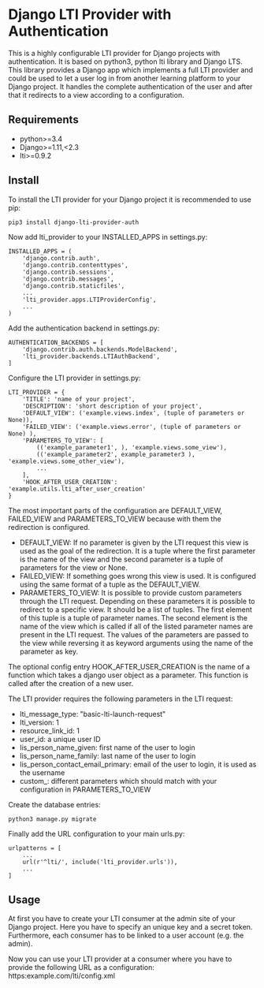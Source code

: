 # Django LTI Provider with Authentication
This is a highly configurable LTI provider for Django projects with authentication. It is based on python3, python lti library and Django LTS. This library provides a Django app which implements a full LTI provider and could be used to let a user log in from another learning platform to your Django project. It handles the complete authentication of the user and after that it redirects to a view according to a configuration.

## Requirements
* python>=3.4
* Django>=1.11,<2.3
* lti>=0.9.2

## Install
To install the LTI provider for your Django project it is recommended to use pip:

```
pip3 install django-lti-provider-auth
```

Now add lti_provider to your INSTALLED_APPS in settings.py:

```
INSTALLED_APPS = (
    'django.contrib.auth',
    'django.contrib.contenttypes',
    'django.contrib.sessions',
    'django.contrib.messages',
    'django.contrib.staticfiles',
    ...
    'lti_provider.apps.LTIProviderConfig',
    ...
)
```

Add the authentication backend in settings.py:

```
AUTHENTICATION_BACKENDS = [
    'django.contrib.auth.backends.ModelBackend',
    'lti_provider.backends.LTIAuthBackend',
]
```

Configure the LTI provider in settings.py:

```
LTI_PROVIDER = {
    'TITLE': 'name of your project',
    'DESCRIPTION': 'short description of your project',
    'DEFAULT_VIEW': ('example.views.index', (tuple of parameters or None)),
    'FAILED_VIEW': ('example.views.error', (tuple of parameters or None) ),
    'PARAMETERS_TO_VIEW': [
        (('example_parameter1', ), 'example.views.some_view'),
        (('example_parameter2', example_parameter3 ), 'example.views.some_other_view'),
        ...
    ],
    'HOOK_AFTER_USER_CREATION': 'example.utils.lti_after_user_creation'
}
```

The most important parts of the configuration are DEFAULT_VIEW, FAILED_VIEW and PARAMETERS_TO_VIEW because with them the redirection is configured.

* DEFAULT_VIEW: If no parameter is given by the LTI request this view is used as the goal of the redirection. It is a tuple where the first parameter is the name of the view and the second parameter is a tuple of parameters for the view or None.
* FAILED_VIEW: If something goes wrong this view is used. It is configured using the same format of a tuple as the DEFAULT_VIEW.
* PARAMETERS_TO_VIEW: It is possible to provide custom parameters through the LTI request. Depending on these parameters it is possible to redirect to a specific view. It should be a list of tuples. The first element of this tuple is a tuple of parameter names. The second element is the name of the view which is called if all of the listed parameter names are present in the LTI request. The values of the parameters are passed to the view while reversing it as keyword arguments using the name of the parameter as key.

The optional config entry HOOK_AFTER_USER_CREATION is the name of a function which takes a django user object as a parameter. This function is called after the creation of a new user.

The LTI provider requires the following parameters in the LTI request:

* lti_message_type: "basic-lti-launch-request"
* lti_version: 1
* resource_link_id: 1
* user_id: a unique user ID
* lis_person_name_given: first name of the user to login
* lis_person_name_family: last name of the user to login
* lis_person_contact_email_primary: email of the user to login, it is used as the username
* custom_<your custom parameter>: different parameters which should match with your configuration in PARAMETERS_TO_VIEW

Create the database entries:

```
python3 manage.py migrate
```

Finally add the URL configuration to your main urls.py:

```
urlpatterns = [
    ...
    url(r'^lti/', include('lti_provider.urls')),
    ...
]
```

## Usage
At first you have to create your LTI consumer at the admin site of your Django project. Here you have to specify an unique key and a secret token. Furthermore, each consumer has to be linked to a user account (e.g. the admin).

Now you can use your LTI provider at a consumer where you have to provide the following URL as a configuration: https:example.com/lti/config.xml
